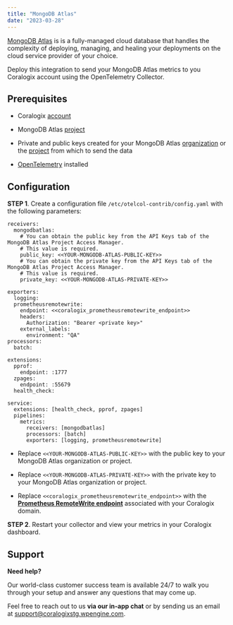 ```yaml
---
title: "MongoDB Atlas"
date: "2023-03-28"
---
```


[MongoDB Atlas](https://www.mongodb.com/) is is a fully-managed cloud database that handles the complexity of deploying, managing, and healing your deployments on the cloud service provider of your choice.

Deploy this integration to send your MongoDB Atlas metrics to you Coralogix account using the OpenTelemetry Collector.

## Prerequisites

- Coralogix [account](https://signup.coralogixstg.wpengine.com/#/)

- MongoDB Atlas [project](https://www.mongodb.com/docs/atlas/reference/api/project-create-one/)

- Private and public keys created for your MongoDB Atlas [organization](https://docs.atlas.mongodb.com/tutorial/configure-api-access/organization/create-one-api-key/) or the [project](https://docs.atlas.mongodb.com/tutorial/configure-api-access/project/create-one-api-key/) from which to send the data

- [OpenTelemetry](https://coralogixstg.wpengine.com/docs/opentelemetry/) installed

## Configuration

**STEP 1**. Create a configuration file `/etc/otelcol-contrib/config.yaml` with the following parameters:

```
receivers:
  mongodbatlas:
    # You can obtain the public key from the API Keys tab of the MongoDB Atlas Project Access Manager.
    # This value is required.
    public_key: <<YOUR-MONGODB-ATLAS-PUBLIC-KEY>>
    # You can obtain the private key from the API Keys tab of the MongoDB Atlas Project Access Manager.
    # This value is required.
    private_key: <<YOUR-MONGODB-ATLAS-PRIVATE-KEY>>

exporters:
  logging:
  prometheusremotewrite:
    endpoint: <<coralogix_prometheusremotewrite_endpoint>>
    headers:
      Authorization: "Bearer <private key>"
    external_labels:
      environment: "QA"
processors:
  batch:

extensions:
  pprof:
    endpoint: :1777
  zpages:
    endpoint: :55679
  health_check:

service:
  extensions: [health_check, pprof, zpages]
  pipelines:
    metrics:
      receivers: [mongodbatlas]
      processors: [batch]
      exporters: [logging, prometheusremotewrite]

```

- Replace `<<YOUR-MONGODB-ATLAS-PUBLIC-KEY>>` with the public key to your MongoDB Atlas organization or project.

- Replace `<<YOUR-MONGODB-ATLAS-PRIVATE-KEY>>` with the private key to your MongoDB Atlas organization or project.

- Replace `<<coralogix_prometheusremotewrite_endpoint>>` with the **[Prometheus RemoteWrite endpoint](https://coralogixstg.wpengine.com/docs/coralogix-endpoints/)** associated with your Coralogix domain.

**STEP 2**. Restart your collector and view your metrics in your Coralogix dashboard.

## Support

**Need help?**

Our world-class customer success team is available 24/7 to walk you through your setup and answer any questions that may come up.

Feel free to reach out to us **via our in-app chat** or by sending us an email at [support@coralogixstg.wpengine.com](mailto:support@coralogixstg.wpengine.com).
